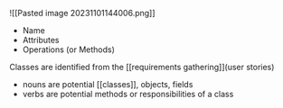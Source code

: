 ![[Pasted image 20231101144006.png]]
- Name
- Attributes
- Operations (or Methods)

Classes are identified from the [[requirements gathering]](user stories)
- nouns are potential [[classes]], objects, fields
- verbs are potential methods or responsibilities of a class